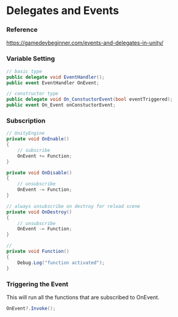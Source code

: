 # Delegates and Events

### Reference
https://gamedevbeginner.com/events-and-delegates-in-unity/

### Variable Setting
```C#
// basic type
public delegate void EventHandler();
public event EventHandler OnEvent;

// constructor type
public delegate void On_ConstuctorEvent(bool eventTriggered);
public event On_Event onConstuctorEvent;
```

### Subscription
```C#
// UnityEngine
private void OnEnable()
{
    // subscribe
    OnEvent += Function;
}

private void OnDisable()
{
    // unsubscribe
    OnEvent -= Function;
}

// always unsubscribe on destroy for reload scene
private void OnDestroy()
{
    // unsubscribe
    OnEvent -= Function;
}

//
private void Function()
{
    Debug.Log("function activated");
}
```

### Triggering the Event
This will run all the functions that are subscribed to OnEvent.
```C#
OnEvent?.Invoke();
```